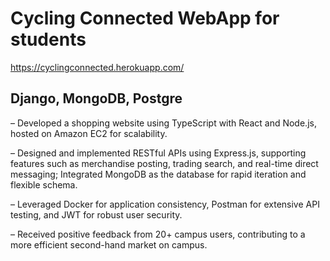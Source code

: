 # Cycling Connected WebApp for students

https://cyclingconnected.herokuapp.com/

## Django, MongoDB, Postgre

– Developed a shopping website using TypeScript with React and Node.js, hosted on Amazon EC2 for scalability.

– Designed and implemented RESTful APIs using Express.js, supporting features such as merchandise posting, trading search, and real-time direct messaging; Integrated MongoDB as the database for rapid iteration and flexible schema.

– Leveraged Docker for application consistency, Postman for extensive API testing, and JWT for robust user security.

– Received positive feedback from 20+ campus users, contributing to a more efficient second-hand market on campus.
